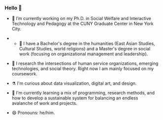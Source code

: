 ### Hello 👋

- 🔭 I’m currently working on my Ph.D. in Social Welfare and Interactive Technology and Pedagogy at the CUNY Graduate Center in New York City.
- - 📜 I have a Bachelor's degree in the humanities (East Asian Studies, Cultural Studies, world religions) and a Master's degree in social work (focusing on organizational management and leadership).
- 🔬 I research the intersections of human service organizations, emerging technologies, and social theory. Right now I am mainly focused on my coursework.

- ⚗️ I'm curious about data visualization, digital art, and design.
- 🌱 I'm currently learning a mix of programming, research methods, and how to develop a sustainable system for balancing an endless avalanche of work and projects.

- 😄 Pronouns: he/him.

<!--
**perlsdiver/perlsdiver** is a ✨ _special_ ✨ repository because its `README.md` (this file) appears on your GitHub profile.

Here are some ideas to get you started:

- 🔭 I’m currently working on ...
- 🌱 I’m currently learning ...
- 👯 I’m looking to collaborate on ...
- 🤔 I’m looking for help with ...
- 💬 Ask me about ...
- 📫 How to reach me: ...
- 😄 Pronouns: ...
- ⚡ Fun fact: ...
-->
